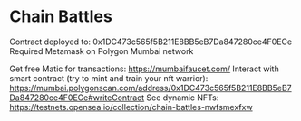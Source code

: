 # Chain Battles

Contract deployed to: 0x1DC473c565f5B211E8BB5eB7Da847280ce4F0ECe
Required Metamask on Polygon Mumbai network

Get free Matic for transactions: https://mumbaifaucet.com/
Interact with smart contract (try to mint and train your nft warrior): https://mumbai.polygonscan.com/address/0x1DC473c565f5B211E8BB5eB7Da847280ce4F0ECe#writeContract 
See dynamic NFTs: https://testnets.opensea.io/collection/chain-battles-nwfsmexfxw
